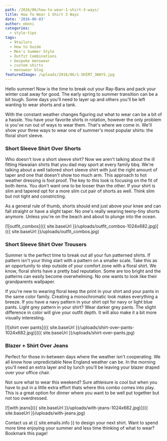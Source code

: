 ```yaml
---
path: /2016/06/how-to-wear-1-shirt-3-ways/
title: How To Wear 1 Shirt 3 Ways
date: '2016-06-03'
author: eboni
categories:
  - style-tips
tags:
  - 9tailors
  - How to Guide
  - Men's Summer Style
  - Outfit Combinations
  - bespoke menswear
  - custom shirts
  - menswear blog
featuredImage: /uploads/2016/06/1-SHIRT_3WAYS.jpg
---
```

Hello summer! Now is the time to break out your Ray-Bans and pack your winter coat away for good. The early spring to summer transition can be a bit tough. Some days you'll need to layer up and others you'll be left wanting to wear shorts and a tank.

With the constant weather changes figuring out what to wear can be a bit of a hassle. You have your favorite shirts in rotation, however the only problem is you've run out of ways to wear them. That's where we come in. We'll show your three ways to wear one of summer's most popular shirts: the floral short sleeve.

### **Short Sleeve Shirt Over Shorts**

Who doesn't love a short sleeve shirt? Now we aren't talking about the ill fitting Hawaiian shirts that you dad may sport at every family bbq. We're talking about a well tailored short sleeve shirt with just the right amount of taper and one that doesn't show too much arm. This approach to hot weather dressing is fool proof. The key to this look is focusing on the fit of both items. You don't want one to be looser than the other. If your shirt is slim and tapered opt for a more slim cut pair of shorts as well. Think slim but not tight and constricting.

As a general rule of thumb, shorts should end just above your knee and can fall straight or have a slight taper. No one's really wearing teeny-tiny shorts anymore. Unless you're on the beach and about to plunge into the ocean.

[![outfit_combos]({{ site.baseUrl }}/uploads/outfit_combos-1024x682.jpg)]({{ site.baseUrl }}/uploads/outfit_combos.jpg)

### **Short Sleeve Shirt Over Trousers**

Summer is the perfect time to break out all your fun patterned shirts. If pattern isn't your thing start with a pattern on a smaller scale. Take this as an opportunity to step outside of your comfort zone with a floral shirt. We know, floral shirts have a pretty bad reputation. Some are too bright and the patterns can easily become overwhelming. No one wants to look like their grandparents wallpaper.

If you're new to wearing floral keep the print in your shirt and your pants in the same color family. Creating a monochromatic look makes everything a breeze. If you have a navy pattern in your shirt opt for navy or light blue pants. Light grey pattern in your shirt? Wear darker grey pants. The slight difference in color will give your outfit depth. It will also make it a bit more visually interesting.

[![shirt over pants]({{ site.baseUrl }}/uploads/shirt-over-pants-1024x682.jpg)]({{ site.baseUrl }}/uploads/shirt-over-pants.jpg)

### **Blazer + Shirt Over Jeans**

Perfect for those in-between days where the weather isn't cooperating. We all know how unpredictable New England weather can be. In the morning you'll need an extra layer and by lunch you'll be leaving your blazer draped over your office chair.

Not sure what to wear this weekend? Sure athleisure is cool but when you have to put in a little extra effort thats where this combo comes into play. This is a great option for dinner where you want to be well put together but not too overdressed.

[![with jeans]({{ site.baseUrl }}/uploads/with-jeans-1024x682.jpg)]({{ site.baseUrl }}/uploads/with-jeans.jpg)

Contact us at {{ site.emails.info }} to design your next shirt. Want to spend more time enjoying your summer and less time thinking of what to wear? Bookmark this page!